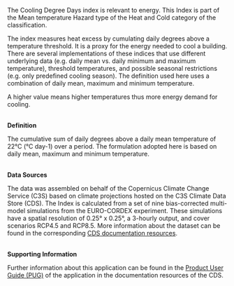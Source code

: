 The Cooling Degree Days index is relevant to energy. This Index is part of the Mean temperature Hazard type of the Heat and Cold category of the classification.

The index measures heat excess by cumulating daily degrees above a temperature threshold. It is a proxy for the energy needed to cool a building. There are several implementations of these indices that use different underlying data (e.g. daily mean vs. daily minimum and maximum temperature), threshold temperatures, and possible seasonal restrictions (e.g. only predefined cooling season). The definition used here uses a combination of daily mean, maximum and minimum temperature.

A higher value means higher temperatures thus more energy demand for cooling.

<br />**Definition**

The cumulative sum of daily degrees above a daily mean temperature of 22°C (°C day-1) over a period. The formulation adopted here is based on daily mean, maximum and minimum temperature.

<br />**Data Sources**

The data was assembled on behalf of the Copernicus Climate Change Service (C3S) based on climate projections hosted on the C3S Climate Data Store (CDS). The Index is calculated from a set of nine bias-corrected multi-model simulations from the EURO-CORDEX experiment. These simulations have a spatial resolution of 0.25° x 0.25°, a 3-hourly output, and cover scenarios RCP4.5 and RCP8.5. More information about the dataset can be found in the corresponding [CDS documentation resources](https://cds.climate.copernicus.eu/cdsapp#!/dataset/sis-energy-derived-projections).

<br />**Supporting Information**

Further information about this application can be found in the [Product User Guide (PUG)](https://datastore.copernicus-climate.eu/documents/ecde/4-ecde-app-cooling-degree-days-v1.0.pdf) of the application in the documentation resources of the CDS.
